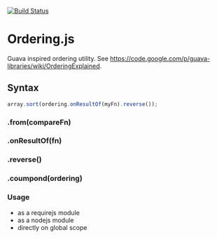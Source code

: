 [![Build Status](https://travis-ci.org/bbaliguet/ordering.png)](https://travis-ci.org/bbaliguet/ordering)
# Ordering.js
Guava inspired ordering utility.
See https://code.google.com/p/guava-libraries/wiki/OrderingExplained.

## Syntax
```Javascript
array.sort(ordering.onResultOf(myFn).reverse());
```
### .from(compareFn)
### .onResultOf(fn)
### .reverse()
### .coumpond(ordering)

### Usage
* as a requirejs module
* as a nodejs module
* directly on global scope